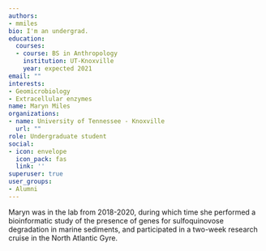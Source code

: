 ```yaml
---
authors:
- mmiles
bio: I'm an undergrad.
education:
  courses:
  - course: BS in Anthropology
    institution: UT-Knoxville
    year: expected 2021
email: ""
interests:
- Geomicrobiology
- Extracellular enzymes
name: Maryn Miles
organizations:
- name: University of Tennessee - Knoxville
  url: ""
role: Undergraduate student
social:
- icon: envelope
  icon_pack: fas
  link: ''
superuser: true
user_groups:
- Alumni
---
```


Maryn was in the lab from 2018-2020, during which time she performed a bioinformatic study of the presence of genes for sulfoquinovose degradation in marine sediments, and participated in a two-week research cruise in the North Atlantic Gyre.
